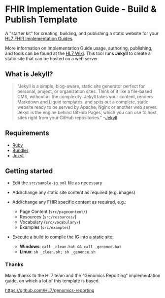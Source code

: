 # FHIR Implementation Guide - Build & Publish Template
A "starter kit" for creating, building, and publishing a static website for your [HL7 FHIR Implementation Guides](https://www.hl7.org/fhir/implementationguide.html). 

More information on Implementation Guide usage, authoring, publishing, and tools can be found at the [HL7 Wiki](http://wiki.hl7.org/index.php?title=FHIR_Implementation_Guides). This tool runs **Jekyll** to create a static site that can be hosted on a web server.

## What is Jekyll?
>"Jekyll is a simple, blog-aware, static site generator perfect for personal, project, or organization sites. Think of it like a file-based CMS, without all the complexity. Jekyll takes your content, renders Markdown and Liquid templates, and spits out a complete, static website ready to be served by Apache, Nginx or another web server. Jekyll is the engine behind GitHub Pages, which you can use to host sites right from your GitHub repositories."
–[Jekyll](https://jekyllrb.com/)

## Requirements
* [Ruby](https://www.ruby-lang.org/en/)
* [Bundler](http://bundler.io/)
* [Jekyll](https://jekyllrb.com/)

## Getting started
* Edit the ``src/sample-ig.xml`` file as necessary
* Add/change any static site content as required (e.g. images)
* Add/change any FHIR specific content as required, e.g.:
    * Page Content (``src/pagecontent/``)
    * Resources (``src/resources/``)
    * Vocabulary (``src/vocabulary/``)
    * Examples (``src/examples``)

* Execute a build to compile the IG into a static site:
    * **Windows**: `call _clean.bat && call _genonce.bat` 
    * **Linux**: `sh _clean.sh; sh _genonce.sh` 

### Thanks
Many thanks to the HL7 team and the "Genomics Reporting" implementation guide, on which a lot of this template is based.

https://github.com/HL7/genomics-reporting

